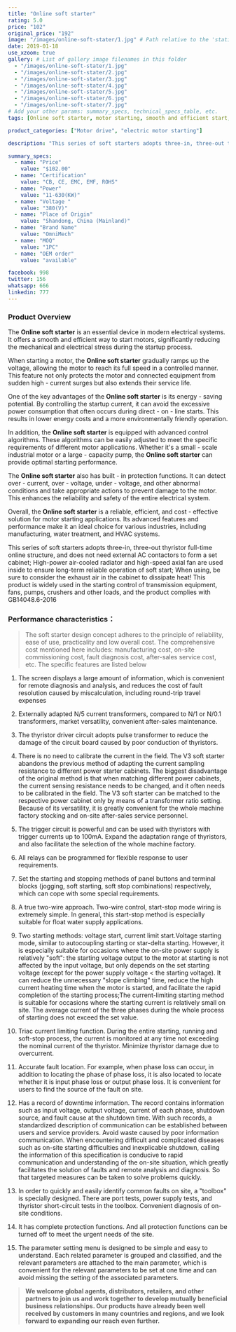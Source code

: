 ```yaml
---
title: "Online soft starter"
rating: 5.0
price: "102"
original_price: "192"
image: "/images/online-soft-stater/1.jpg" # Path relative to the 'static' folder or use Hugo Pipes
date: 2019-01-18
use_xzoom: true
gallery: # List of gallery image filenames in this folder
  - "/images/online-soft-stater/1.jpg"
  - "/images/online-soft-stater/2.jpg"
  - "/images/online-soft-stater/3.jpg"
  - "/images/online-soft-stater/4.jpg"
  - "/images/online-soft-stater/5.jpg"
  - "/images/online-soft-stater/6.jpg"
  - "/images/online-soft-stater/7.jpg"
# Add your other params: summary_specs, technical_specs_table, etc.
tags: [Online soft starter, motor starting, smooth and efficient start, reduce mechanical and electrical stress, energy-saving, advanced control algorithms, built-in protection functions, reliable and cost-effective solution, various industries]

product_categories: ["Motor drive", "electric motor starting"]

description: "This series of soft starters adopts three-in, three-out thyristor full-time online structure, and does not need external AC contactors to form a set cabinet"

summary_specs:
  - name: "Price"
    value: "$102.00"
  - name: "Certification"
    value: "CB, CE, EMC, EMF, ROHS"
  - name: "Power"
    value: "11-630(KW)"
  - name: "Voltage "
    value: "380(V)"
  - name: "Place of Origin"
    value: "Shandong, China (Mainland)"
  - name: "Brand Name"
    value: "OmniMech"
  - name: "MOQ"
    value: "1PC"
  - name: "OEM order"
    value: "available"

facebook: 998
twitter: 156
whatsapp: 666
linkedin: 777    
---
```


### Product Overview
The **Online soft starter** is an essential device in modern electrical systems. It offers a smooth and efficient way to start motors, significantly reducing the mechanical and electrical stress during the startup process.

When starting a motor, the **Online soft starter** gradually ramps up the voltage, allowing the motor to reach its full speed in a controlled manner. This feature not only protects the motor and connected equipment from sudden high - current surges but also extends their service life.

One of the key advantages of the **Online soft starter** is its energy - saving potential. By controlling the startup current, it can avoid the excessive power consumption that often occurs during direct - on - line starts. This results in lower energy costs and a more environmentally friendly operation.

In addition, the **Online soft starter** is equipped with advanced control algorithms. These algorithms can be easily adjusted to meet the specific requirements of different motor applications. Whether it's a small - scale industrial motor or a large - capacity pump, the **Online soft starter** can provide optimal starting performance.

The **Online soft starter** also has built - in protection functions. It can detect over - current, over - voltage, under - voltage, and other abnormal conditions and take appropriate actions to prevent damage to the motor. This enhances the reliability and safety of the entire electrical system.

Overall, the **Online soft starter** is a reliable, efficient, and cost - effective solution for motor starting applications. Its advanced features and performance make it an ideal choice for various industries, including manufacturing, water treatment, and HVAC systems. 

This series of soft starters adopts three-in, three-out thyristor full-time online structure, and does not need external AC contactors to form a set cabinet; High-power air-cooled radiator and high-speed axial fan are used inside to ensure long-term reliable operation of soft start; When using, be sure to consider the exhaust air in the cabinet to dissipate heat! This product is widely used in the starting control of transmission equipment, fans, pumps, crushers and other loads, and the product complies with GB14048.6-2016
### Performance characteristics：

> The soft starter design concept adheres to the principle of reliability, ease of use, practicality and low overall cost. The comprehensive cost mentioned here includes: manufacturing cost, on-site commissioning cost, fault diagnosis cost, after-sales service cost, etc. The specific features are listed below

1. The screen displays a large amount of information, which is convenient for remote diagnosis and analysis, and reduces the cost of fault resolution caused by miscalculation, including round-trip travel expenses

2. Externally adapted N/5 current transformers, compared to N/1 or N/0.1 transformers, market versatility, convenient after-sales maintenance.

3. The thyristor driver circuit adopts pulse transformer to reduce the damage of the circuit board caused by poor conduction of thyristors.

4. There is no need to calibrate the current in the field. The V3 soft starter abandons the previous method of adapting the current sampling resistance to different power starter cabinets. The biggest disadvantage of the original method is that when matching different power cabinets, the current sensing resistance needs to be changed, and it often needs to be calibrated in the field. The V3 soft starter can be matched to the respective power cabinet only by means of a transformer ratio setting. Because of its versatility, it is greatly convenient for the whole machine factory stocking and on-site after-sales service personnel.

5. The trigger circuit is powerful and can be used with thyristors with trigger currents up to 100mA. Expand the adaptation range of thyristors, and also facilitate the selection of the whole machine factory.

6. All relays can be programmed for flexible response to user requirements.

7. Set the starting and stopping methods of panel buttons and terminal blocks (jogging, soft starting, soft stop combinations) respectively, which can cope with some special requirements.

8. A true two-wire approach. Two-wire control, start-stop mode wiring is extremely simple. In general, this start-stop method is especially suitable for float water supply applications.

9. Two starting methods: voltage start, current limit start.Voltage starting mode, similar to autocoupling starting or star-delta starting. However, it is especially suitable for occasions where the on-site power supply is relatively "soft": the starting voltage output to the motor at starting is not affected by the input voltage, but only depends on the set starting voltage (except for the power supply voltage < the starting voltage). It can reduce the unnecessary "slope climbing" time, reduce the high current heating time when the motor is started, and facilitate the rapid completion of the starting process;The current-limiting starting method is suitable for occasions where the starting current is relatively small on site. The average current of the three phases during the whole process of starting does not exceed the set value.

10.  Triac current limiting function. During the entire starting, running and soft-stop process, the current is monitored at any time not exceeding the nominal current of the thyristor. Minimize thyristor damage due to overcurrent.

11. Accurate fault location. For example, when phase loss can occur, in addition to locating the phase of phase loss, it is also located to locate whether it is input phase loss or output phase loss. It is convenient for users to find the source of the fault on site.

12. Has a record of downtime information. The record contains information such as input voltage, output voltage, current of each phase, shutdown source, and fault cause at the shutdown time. With such records, a standardized description of communication can be established between users and service providers. Avoid waste caused by poor information communication. When encountering difficult and complicated diseases such as on-site starting difficulties and inexplicable shutdown, calling the information of this specification is conducive to rapid communication and understanding of the on-site situation, which greatly facilitates the solution of faults and remote analysis and diagnosis. So that targeted measures can be taken to solve problems quickly.

13. In order to quickly and easily identify common faults on site, a "toolbox" is specially designed. There are port tests, power supply tests, and thyristor short-circuit tests in the toolbox. Convenient diagnosis of on-site conditions.

14. It has complete protection functions. And all protection functions can be turned off to meet the urgent needs of the site.

15. The parameter setting menu is designed to be simple and easy to understand. Each related parameter is grouped and classified, and the relevant parameters are attached to the main parameter, which is convenient for the relevant parameters to be set at one time and can avoid missing the setting of the associated parameters.


> **We welcome global agents, distributors, retailers, and other partners to join us and work together to develop mutually beneficial business relationships. Our products have already been well received by customers in many countries and regions, and we look forward to expanding our reach even further.**

